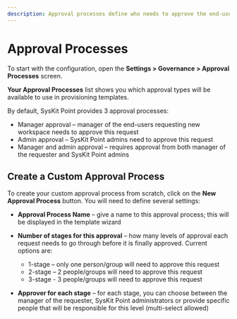 ```yaml
---
description: Approval processes define who needs to approve the end-user request for a new workspace before this workspace gets created using SysKit Point. 
---
```


# Approval Processes 

To start with the configuration, open the **Settings > Governance > Approval Processes** screen. 

**Your Approval Processes** list shows you which approval types will be available to use in provisioning templates. 

By default, SysKit Point provides 3 approval processes:

  - Manager approval – manager of the end-users requesting new workspace needs to approve this request 
  - Admin approval – SysKit Point admins need to approve this request 
  - Manager and admin approval – requires approval from both manager of the requester and SysKit Point admins 

## Create a Custom Approval Process 

To create your custom approval process from scratch, click on the **New Approval Process** button. You will need to define several settings: 

  - **Approval Process Name** – give a name to this approval process; this will be displayed in the template wizard  
  - **Number of stages for this approval** – how many levels of approval each request needs to go through before it is finally approved. Current options are: 
    - 1-stage – only one person/group will need to approve this request 
    - 2-stage – 2 people/groups will need to approve this request 
    - 3-stage - 3 people/groups will need to approve this request 

  - **Approver for each stage** – for each stage, you can choose between the manager of the requester, SysKit Point administrators or provide specific people that will be responsible for this level (multi-select allowed) 
